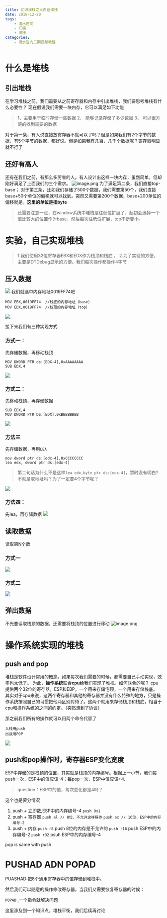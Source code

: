 ```yaml
---
title: 初识堆栈之大白话堆栈
date: 2018-12-20
tags:
	- 滴水逆向
	- 汇编
	- 堆栈
categories:
	- 滴水逆向三期视频教程
---
```

# 什么是堆栈
## 引出堆栈
在学习堆栈之前，我们需要从之前寄存器和内存中引出堆栈，我们要思考堆栈有什么必要性？
现在假设我们需要一块内存，它可以满足如下功能
>1、主要用于临时存储一些数据
>2、 能够记录存储了多少数据
>3、 可以很方便的找到需要的数据

对于第一条，有人说直接放寄存器不就可以了吗？但是如果我们有2个字节的数据，有5个字节的数据，都好说。但是如果我有几百，几千个数据呢？寄存器明显就不行了

## 还好有高人
还有在我们之前，有那么多厉害的人。有人设计出这样一块内存，虽然简单，但却刚好满足了上面我们的三个需求。
![image.png](https://upload-images.jianshu.io/upload_images/422094-abe526fe10e2bc5f.png?imageMogr2/auto-orient/strip%7CimageView2/2/w/1240)
为了满足第二条，我们直接top-base；
对于第三条，比如我们存储了500个数据，我们需要第50个，我们直接base+50个单位的偏移就可以找到。突然又需要第200个数据，base+200单位的偏移就是。**这里的单位是指byte**

> 还需要注意一点，在window系统中堆栈是往低位扩展了，起初会选择一个值比较大的位置作为base，然后每次往低位扩展，top不断变小。

# 实验，自己实现堆栈
> 1.我们使用32位寄存器EBX和EDX作为栈顶和栈底 。
> 2.为了实验的方便，主要是DTDebug显示的方便。我们每次操作都操作4字节
## 压入数据
![](https://upload-images.jianshu.io/upload_images/422094-7e971006ce1037ab.png?imageMogr2/auto-orient/strip%7CimageView2/2/w/1240)
我们就选中内存地址0019FF74吧
```
MOV EBX,0019FF74  //栈底的内存地址（base）
MOV EDX,0019FF74  //栈顶的内存地址（top）
```
![](https://upload-images.jianshu.io/upload_images/422094-cb4e46e42f07f0ba.png?imageMogr2/auto-orient/strip%7CimageView2/2/w/1240)


接下来我们有三种实现方式
### 方式一：
先存储数据，再移动栈顶
```
MOV DWORD PTR ds:[EDX-4],0xAAAAAAAA
SUB EDX,4
```
![](https://upload-images.jianshu.io/upload_images/422094-12e79587f9c7ff73.png?imageMogr2/auto-orient/strip%7CimageView2/2/w/1240)
### 方式二：
先移动栈顶，再存储数据
```
SUB EDX,4
MOV DWORD PTR DS:[EDX],0xBBBBBBBB
```
![](https://upload-images.jianshu.io/upload_images/422094-7e8c0a8850ebac24.png?imageMogr2/auto-orient/strip%7CimageView2/2/w/1240)
### 方法三
先存储数据，再用`LEA`
```
mov dword ptr ds:[edx-4],0xCCCCCCCC
lea edx, dword ptr ds:[edx-4]
```
> 第二句话为什么不是这样`lea edx,byte ptr ds:[edx-4]`，暂时没有明白?
不就是取地址吗？为了一定要4个字节呢？

![](https://upload-images.jianshu.io/upload_images/422094-bdc6e2c6f7c7f7a1.png?imageMogr2/auto-orient/strip%7CimageView2/2/w/1240)

### 方法四：
先lea，再存储数据
![](https://upload-images.jianshu.io/upload_images/422094-2a202ac2be2d41f5.png?imageMogr2/auto-orient/strip%7CimageView2/2/w/1240)

## 读取数据
读取第N个数
### 方式一
![](https://upload-images.jianshu.io/upload_images/422094-477a6cc051833c17.png?imageMogr2/auto-orient/strip%7CimageView2/2/w/1240)
### 方式二
![](https://upload-images.jianshu.io/upload_images/422094-a2714e24e1b83bd8.png?imageMogr2/auto-orient/strip%7CimageView2/2/w/1240)

## 弹出数据
不光要读取栈顶的数据，还需要将栈顶的位置进行移动
![image.png](https://upload-images.jianshu.io/upload_images/422094-dfba00669dfda926.png?imageMogr2/auto-orient/strip%7CimageView2/2/w/1240)

# 操作系统实现的堆栈
## push and pop
堆栈是软件设计常用的概念。如果每次我们需要的时候，都需要自己手动实现，效率也太低了。
为此，**操作系统**联合**cpu**给我们实现了堆栈。如何联合的呢？
cpu提供两个32位的寄存器，ESP和EBP，一个用来存储宅顶，一个用来存储栈底。其实对于cpu来说，这两个寄存器和其他的寄存器并没有什么特殊的地方，只是操作系统按照自己的习惯把他两区别对待了。这两个就用来存储栈顶和栈底，相当于cpu和操作系统的之间的约定。（突然想到了协议）

那之前我们所有的操作就可以用两个命令代替了
```
入栈用push
出战用POP
```
![](https://upload-images.jianshu.io/upload_images/422094-c50ca5a16de53c96.png?imageMogr2/auto-orient/strip%7CimageView2/2/w/1240)

## push和pop操作时，寄存器ESP变化宽度
ESP中存储的是栈顶的位置，其实就是栈顶的内存编号。根据上一小节，我们每push一次，ESP中的值应该-4；每pop一次，ESP中值应该+4.
> question：ESP中的值，每次变化都是4吗？

这个也是要分情况
1. push + 立即数,ESP中的内存编号-4
`push 0x1` 
2. push + 寄存器
`push al // 8位，不允许这样操作`
`push ax // 16位，ESP中的内存编号-2`
3. push + 内存
`push r8` push 8位的内存是不允许的
`push r16` push ESP中的内存编号-2
`push r32` psuh ESP中的内存编号-4

pop is same with push

# PUSHAD ADN POPAD

PUASHAD:把8个通用寄存器中的值存储到堆栈中。

然后我们可以随意的操作修改寄存器，当我们又需要恢复寄存器的时候：
 
`POPAD` ,一个指令就解决问题

这里涉及到一个知识点，堆栈平衡，我们后续再讨论